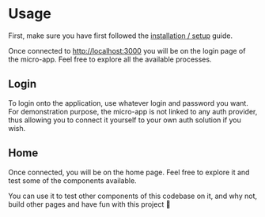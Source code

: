 # Usage

First, make sure you have first followed the [installation / setup](./install.md) guide.

Once connected to [http://localhost:3000](http://localhost:3000) you will be on the login page of the micro-app. Feel free to explore all the available processes.

## Login

To login onto the application, use whatever login and password you want. For demonstration purpose, the micro-app is not linked to any auth provider, thus allowing you to connect it yourself to your own auth solution if you wish.

## Home

Once connected, you will be on the home page. Feel free to explore it and test some of the components available.

You can use it to test other components of this codebase on it, and why not, build other pages and have fun with this project 🚀